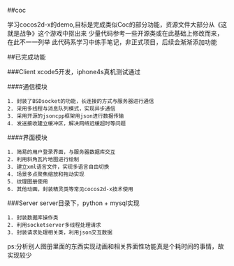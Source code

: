 ##coc


学习cocos2d-x的demo,目标是完成类似Coc的部分功能，资源文件大部分从《这就是战争》这个游戏中抠出来
少量代码参考一些开源类或在此基础上修改而来，在此不一一列举
此代码系学习中练手笔记，非正式项目，后续会渐渐添加功能

##已完成功能

###Client
    xcode5开发，iphone4s真机测试通过

####通信模块

    1. 封装了BSDsocket的功能，长连接的方式与服务器进行通信
    2. 采用多线程与消息队列模式，实现异步通信
    3. 采用开源的jsoncpp框架用json进行数据传输
    4. 发送接收建立缓冲区，解决网络迟缓超时等问题

####界面模块

    1. 简易的用户登录界面，与服务器数据库交互
    2. 利用斜角瓦片地图进行绘制
    3. 建立xml语言文件，实现多语言自由切换
    4. 场景多点聚焦缩放和拖动实现
    5. 纹理图册使用
    6. 其他动画，封装精灵类等常见cocos2d-x技术使用

###Server
    server目录下，python + mysql实现

    1. 封装数据库操作类
    2. 利用socketserver多线程处理请求
    3. 封装请求处理相关类，利用json交互数据


ps:分析别人图册里面的东西实现动画和相关界面性功能真是个耗时间的事情，故实现较少
